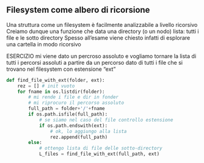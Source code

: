 ## Filesystem come albero di ricorsione
Una struttura come un filesystem è facilmente analizzabile a livello ricorsivo
Creiamo dunque una funzione che data una directory (o un nodo) lista: tutti i file e le sotto directory
Spesso all’esame viene chiesto infatti di esplorare una cartella in modo ricorsivo

ESERCIZIO
mi viene dato un percroso assoluto e vogliamo tornare la lista di tutti i percorsi assoluti a partire da un percorso dato di tutti i file che si trovano nel filesystem con estensione “ext”

```python
def find_file_with_ext(folder, ext):
	rez = [] # init vuoto
	for fname in os.listdir(folder):
		# mi rende i file e dir in fonder
		# mi riprocuro il percorso assoluto
		full_path = folder+'/'+fname
		if os.path.isfile(full_path):
			# se siamo nel caso del file controllo estensione
			if os.path.endswith(ext):
				# ok, lo aggiungo alla lista
				rez.append(full_path)
		else:
			# ottengo lista di file delle sotto-directory
			L_files = find_file_with_ext(full_path, ext)
			
```